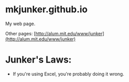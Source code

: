 # mkjunker.github.io
My web page.

Other pages: [http://alum.mit.edu/www/junker](http://alum.mit.edu/www/junker)

# Junker's Laws:
* If you're using Excel, you're probably doing it wrong.
